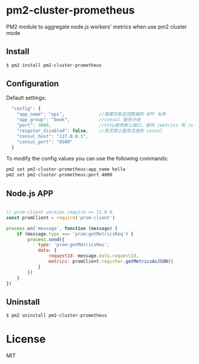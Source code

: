 # pm2-cluster-prometheus
PM2 module to aggregate node.js workers' metrics when use pm2 cluster mode
## Install

```bash
$ pm2 install pm2-cluster-prometheus
```
## Configuration
Default settings:

```javascript
  "config": {
    "app_name": "api",             //需要拉取监控数据的 APP 名称
    "app_group": "book",           //consul 服务分组 
    "port": 3000,                  //http服务默认端口，提供 /metrics 和 /online 接口
    "reigster_disabled": false,    //是否禁止服务注册到 consul
    "consul_host": "127.0.0.1",    
    "consul_port": "8500"
  }
```
To modify the config values you can use the following commands:
```bash
pm2 set pm2-cluster-prometheus:app_name hello
pm2 set pm2-cluster-prometheus:port 4000
```

## Node.js APP
```javascript

// prom-client version require >= 11.0.0
const promClient = require('prom-client')

process.on('message', function (message) {
    if (message.type === 'prom:getMetricsReq') {
        process.send({
            type: 'prom:getMetricsRes',
            data: {
                requestId: message.data.requestId,
                metrics: promClient.register.getMetricsAsJSON()
            }
        })
    }
})
```

## Uninstall

```bash
$ pm2 uninstall pm2-cluster-prometheus
```
# License

MIT
